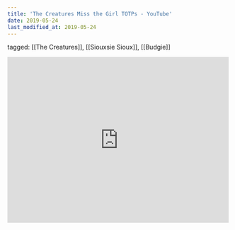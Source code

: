 ```yaml
---
title: 'The Creatures Miss the Girl TOTPs - YouTube'
date: 2019-05-24
last_modified_at: 2019-05-24
---
```

tagged: [[The Creatures]], [[Siouxsie Sioux]], [[Budgie]]
<iframe allow="accelerometer; autoplay; clipboard-write; encrypted-media; gyroscope; picture-in-picture" allowfullscreen="" frameborder="0" height="375" id="youtube_iframe" src="https://www.youtube.com/embed/pP4015WKDXg?feature=oembed&amp;enablejsapi=1&amp;origin=https://safe.txmblr.com&amp;wmode=opaque" width="500"></iframe>
